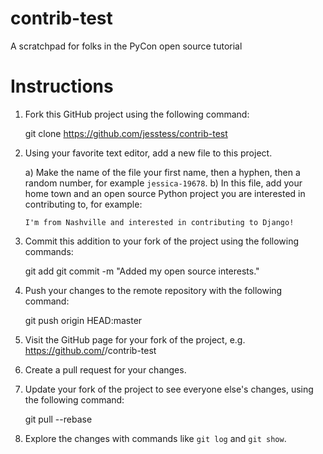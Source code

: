 contrib-test
============

A scratchpad for folks in the PyCon open source tutorial

Instructions
============

1. Fork this GitHub project using the following command:

    git clone https://github.com/jesstess/contrib-test

2. Using your favorite text editor, add a new file to this project.

    a) Make the name of the file your first name, then a hyphen, then a random
       number, for example `jessica-19678`.
    b) In this file, add your home town and an open source Python project you
       are interested in contributing to, for example:

       I'm from Nashville and interested in contributing to Django!

3. Commit this addition to your fork of the project using the following commands:

    git add <name of file>
    git commit -m "Added my open source interests."

4. Push your changes to the remote repository with the following command:

    git push origin HEAD:master

4. Visit the GitHub page for your fork of the project, e.g.
https://github.com/<your username>/contrib-test

5. Create a pull request for your changes.

6. Update your fork of the project to see everyone else's changes,
using the following command:

    git pull --rebase

7. Explore the changes with commands like `git log` and `git show`.
